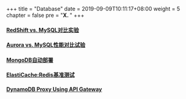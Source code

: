 +++
title = "Database"
date = 2019-09-09T10:11:17+08:00
weight = 5
chapter = false
pre = "<b>X. </b>"
+++

#### [RedShift vs. MySQL对比实验](/database/redshift_mysql/)
#### [Aurora vs. MySQL性能对比试验](/database/aurora-vs-mysql/)
#### [MongoDB自动部署](/database/mongodb/)
#### [ElastiCache:Redis基准测试](/database/redis_benchmark/)
#### [DynamoDB Proxy Using API Gateway](/database/api-gateway-proxy-for-ddb/)
